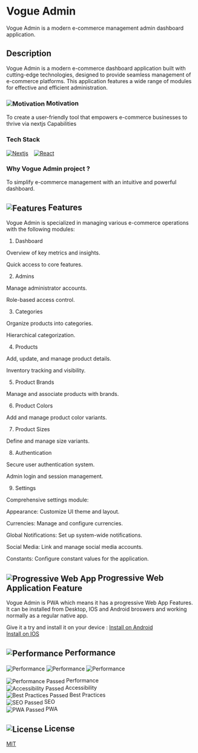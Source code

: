 # Vogue Admin

Vogue Admin is a modern e-commerce management admin dashboard application.

<!-- ## Live Link
<img src="https://abdulrahmanhatem.github.io/vogue-admin/favicon.ico" alt="Vogue Admin" align="center"> [Live Vogue Admin](https://abdulrahmanhatem.github.iovogue-admin/) -->

## Description 
Vogue Admin is a modern e-commerce dashboard application built with cutting-edge technologies, designed to provide seamless management of e-commerce platforms. This application features a wide range of modules for effective and efficient administration.

### <img src="https://abdulrahmanhatem.github.io/images/icons/markdown/motivation.png" alt="Motivation" align="center"> Motivation 
To create a user-friendly tool that empowers e-commerce businesses to thrive via nextjs Capabilities

### Tech Stack 

[<img src="https://abdulrahmanhatem.github.io/images/images/stack_frames/nextjs.png" alt="Nextjs" align="center" title="Javascript Framework for building server-rendered and static web applications.">](https://nextjs.org/) &ensp; 
[<img src="https://abdulrahmanhatem.github.io/images/images/stack_frames/react.png" alt="React" align="center" title="Javascript Framework for building server-rendered and static web applications.">](https://react.dev/)

<!-- <img src="https://abdulrahmanhatem.github.io/images/images/stack_frames/tailwind.png" alt="HTML" align="center"> ***Tailwind***&ensp;Utility-first CSS framework for designing modern UIs. -->

<!-- <img src="https://abdulrahmanhatem.github.io/images/images/stack_frames/shad-cn.png" alt="HTML" align="center"> ***Shadcn***&ensp;Advanced Customizable and accessible UI components.

<img src="https://abdulrahmanhatem.github.io/images/images/stack_frames/eslint.png" alt="HTML" align="center"> ***ESLint***&ensp;Code linting tool for identifying problematic patterns.
 



SQL: Database management for structured data.

Hostinger: Hosting platform for deploying the application.

React Icons: Ready-to-use icons for React applications.

Framer Motion: Library for animations and gestures.

Zod: TypeScript-first schema validation library.

React Hot Toast: Notifications for React apps.

Axios: HTTP client for making API requests.

Tanstack React Query: Data fetching and caching library. -->

### Why Vogue Admin project ?

To simplify e-commerce management with an intuitive and powerful dashboard.


## <img src="https://abdulrahmanhatem.github.io/images/icons/markdown/features.png" alt="Features" align="center">  Features
Vogue Admin is specialized in managing various e-commerce operations with the following modules:

1. Dashboard

Overview of key metrics and insights.

Quick access to core features.

2. Admins

Manage administrator accounts.

Role-based access control.

3. Categories

Organize products into categories.

Hierarchical categorization.

4. Products

Add, update, and manage product details.

Inventory tracking and visibility.

5. Product Brands

Manage and associate products with brands.

6. Product Colors

Add and manage product color variants.

7. Product Sizes

Define and manage size variants.

8. Authentication

Secure user authentication system.

Admin login and session management.

9. Settings

Comprehensive settings module:

Appearance: Customize UI theme and layout.

Currencies: Manage and configure currencies.

Global Notifications: Set up system-wide notifications.

Social Media: Link and manage social media accounts.

Constants: Configure constant values for the application. 

##  <img src="https://abdulrahmanhatem.github.io/images/icons/markdown/pwa.png" alt="Progressive Web App" align="center"> Progressive Web Application Feature
Vogue Admin is PWA which means it has a progressive Web App Features.
It can be installed from Desktop, IOS and Android broswers and working normally as a regular native app.

Give it a try and install it on your device :
[Install on Android](https://support.google.com/chrome/answer/9658361?hl=en&co=GENIE.Platform%3DDesktop)\
[Install on IOS](https://www.bitcot.com/how-to-install-a-pwa-to-your-device/#Installing_a_PWA_on_iOS)

## <img src="https://abdulrahmanhatem.github.io/images/icons/markdown/performance.png" alt="Performance" align="center"> Performance
<img src="https://abdulrahmanhatem.github.io/images/images/wall-clock/performance-1.png" alt="Performance" align="center">
<img src="https://abdulrahmanhatem.github.io/images/images/wall-clock/performance-2.png" alt="Performance" align="center">
<img src="https://abdulrahmanhatem.github.io/images/images/wall-clock/performance-3.png" alt="Performance" align="center">

<img src="https://abdulrahmanhatem.github.io/images/icons/markdown/pass.png" alt="Performance Passed" align="center"> Performance \
<img src="https://abdulrahmanhatem.github.io/images/icons/markdown/pass.png" alt="Accessibility Passed" align="center"> Accessibility \
<img src="https://abdulrahmanhatem.github.io/images/icons/markdown/pass.png" alt="Best Practices Passed" align="center"> Best Practices \
<img src="https://abdulrahmanhatem.github.io/images/icons/markdown/pass.png" alt="SEO Passed" align="center"> SEO \
<img src="https://abdulrahmanhatem.github.io/images/icons/markdown/pass.png" alt="PWA Passed" align="center"> PWA


 ## <img src="https://abdulrahmanhatem.github.io/images/icons/markdown/license.png" alt="License" align="center"> License
[MIT](https://opensource.org/license/mit)

